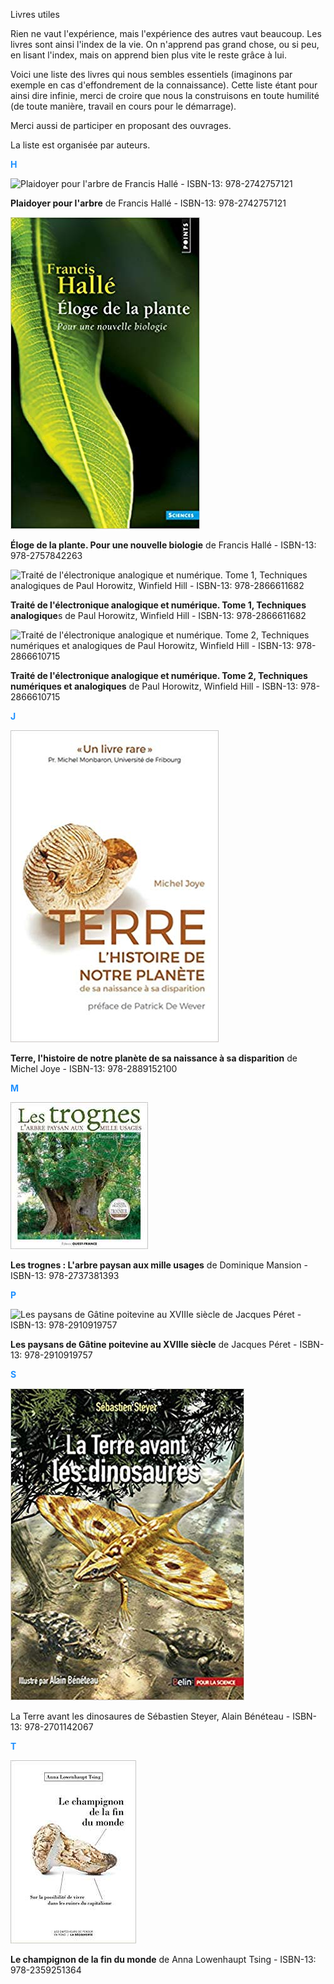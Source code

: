 Livres utiles

Rien ne vaut l'expérience, mais l'expérience des autres vaut beaucoup. Les livres sont ainsi l'index de la vie. On n'apprend pas grand chose, ou si peu, en lisant l'index, mais on apprend bien plus vite le reste grâce à lui.

Voici une liste des livres qui nous sembles essentiels (imaginons par exemple en cas d'effondrement de la connaissance). Cette liste étant pour ainsi dire infinie, merci de croire que nous la construisons en toute humilité (de toute manière, travail en cours pour le démarrage).

Merci aussi de participer en proposant des ouvrages.

La liste est organisée par auteurs.





<div id="auteurs_H" style="color: dodgerblue; font-weight: bold;">H</div>

![Plaidoyer pour l'arbre de Francis Hallé  - ISBN-13: 978-2742757121](assets/covers/hallé-plaidoyer.jpg)

**Plaidoyer pour l'arbre** de Francis Hallé - ISBN-13: 978-2742757121

![Eloge de la plante. Pour une nouvelle biologie de Francis Halle (Auteur) - ISBN-13: 978-2757842263](assets/covers/hallé-éloge.jpg)

**Éloge de la plante. Pour une nouvelle biologie** de Francis Hallé - ISBN-13: 978-2757842263



![Traité de l'électronique analogique et numérique. Tome 1, Techniques analogiques de Paul Horowitz, Winfield Hill - ISBN-13:  978-2866611682](assets/covers/horowitz-traité-1.jpg)

**Traité de l'électronique analogique et numérique. Tome 1, Techniques analogique**s de Paul Horowitz, Winfield Hill - ISBN-13:  978-2866611682

![Traité de l'électronique analogique et numérique. Tome 2, Techniques numériques et analogiques de Paul Horowitz, Winfield Hill - ISBN-13:  978-2866610715](assets/covers/horowitz-traité-2.jpg)



**Traité de l'électronique analogique et numérique. Tome 2, Techniques numériques et analogiques** de Paul Horowitz, Winfield Hill - ISBN-13:  978-2866610715



<div id="auteurs_J" style="color: dodgerblue; font-weight: bold;">J</div>

![Terre, l'histoire de notre planète de sa naissance à sa disparition de Michel Joye - ISBN-13: 978-2889152100](assets/covers/joye-terre.jpg)

**Terre, l'histoire de notre planète de sa naissance à sa disparition** de Michel Joye - ISBN-13: 978-2889152100



<div id="auteurs_M" style="color: dodgerblue; font-weight: bold;">M</div>

![Les trognes : L'arbre paysan aux mille usages de Dominique Mansion - ISBN-13: 978-2737381393](assets/covers/mansion-trognes.jpg)

**Les trognes : L'arbre paysan aux mille usages** de Dominique Mansion - ISBN-13: 978-2737381393



<div id="auteurs_P" style="color: dodgerblue; font-weight: bold;">P</div>

![Les paysans de Gâtine poitevine au XVIIIe siècle de Jacques Péret - ISBN-13: 978-2910919757](assets/covers/péret-paysans.jpg)

**Les paysans de Gâtine poitevine au XVIIIe siècle** de Jacques Péret - ISBN-13: 978-2910919757



<div id="auteurs_S" style="color: dodgerblue; font-weight: bold;">S</div>

![La Terre avant les dinosaures de Sébastien Steyer, Alain Bénéteau - ISBN-13: 978-2701142067](assets/covers/steyer-terre.jpg)

La Terre avant les dinosaures de Sébastien Steyer, Alain Bénéteau - ISBN-13: 978-2701142067

<div id="auteurs_T" style="color: dodgerblue; font-weight: bold;">T</div>

![Le champignon de la fin du monde de Anna Lowenhaupt TSING, Philippe PIGNARRE (Traduction) - ISBN-13: 978-2359251364](assets/covers/tsing-champignon.jpg)

**Le champignon de la fin du monde** de Anna Lowenhaupt Tsing - ISBN-13: 978-2359251364